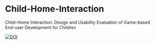 # Child-Home-Interaction
Child-Home Interaction: Design and Usability Evaluation of Game-based End-user Development for Children

[![DOI](https://zenodo.org/badge/448191456.svg)](https://zenodo.org/badge/latestdoi/448191456)
